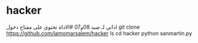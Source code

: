 # hacker
اداتي لـ صيد 08و07
#الاداة تحتوي على مفتاح دخول
git clone https://github.com/iamomarsalem/hacker
ls
cd hacker
python sanmartin.py
